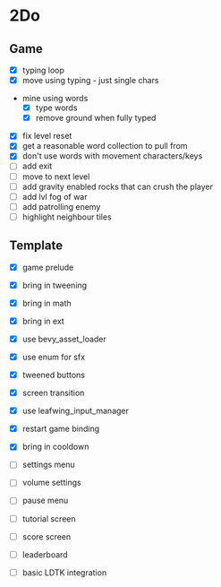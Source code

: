 # 2Do

## Game

- [x] typing loop
- [x] move using typing - just single chars
- mine using words
  - [x] type words
  - [x] remove ground when fully typed
- [x] fix level reset
- [x] get a reasonable word collection to pull from
- [x] don't use words with movement characters/keys
- [ ] add exit
- [ ] move to next level
- [ ] add gravity enabled rocks that can crush the player
- [ ] add lvl fog of war
- [ ] add patrolling enemy
- [ ] highlight neighbour tiles

## Template

- [x] game prelude
- [x] bring in tweening
- [x] bring in math
- [x] bring in ext
- [x] use bevy_asset_loader
- [x] use enum for sfx
- [x] tweened buttons
- [x] screen transition
- [x] use leafwing_input_manager
- [x] restart game binding
- [x] bring in cooldown
- [ ] settings menu
- [ ] volume settings
- [ ] pause menu
- [ ] tutorial screen
- [ ] score screen
- [ ] leaderboard
- [ ] basic LDTK integration

